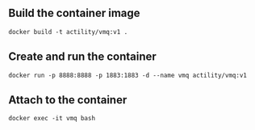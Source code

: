 ## Build the container image
```
docker build -t actility/vmq:v1 .
```

## Create and run the container
```
docker run -p 8888:8888 -p 1883:1883 -d --name vmq actility/vmq:v1
```

## Attach to the container
```
docker exec -it vmq bash
```